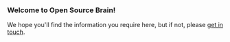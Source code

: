### Welcome to Open Source Brain!

We hope you'll find the information you require here, but if not, please [get in touch](/docs#How_To_Contact_Us).


